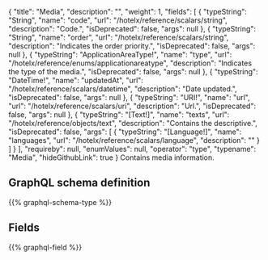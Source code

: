 {
  "title": "Media",
  "description": "",
  "weight": 1,
  "fields": [
    {
      "typeString": "String",
      "name": "code",
      "url": "/hotelx/reference/scalars/string",
      "description": "Code.",
      "isDeprecated": false,
      "args": null
    },
    {
      "typeString": "String",
      "name": "order",
      "url": "/hotelx/reference/scalars/string",
      "description": "Indicates the order priority.",
      "isDeprecated": false,
      "args": null
    },
    {
      "typeString": "ApplicationAreaType!",
      "name": "type",
      "url": "/hotelx/reference/enums/applicationareatype",
      "description": "Indicates the type of the media.",
      "isDeprecated": false,
      "args": null
    },
    {
      "typeString": "DateTime!",
      "name": "updatedAt",
      "url": "/hotelx/reference/scalars/datetime",
      "description": "Date updated.",
      "isDeprecated": false,
      "args": null
    },
    {
      "typeString": "URI!",
      "name": "url",
      "url": "/hotelx/reference/scalars/uri",
      "description": "Url.",
      "isDeprecated": false,
      "args": null
    },
    {
      "typeString": "[Text!]",
      "name": "texts",
      "url": "/hotelx/reference/objects/text",
      "description": "Contains the descriptive.",
      "isDeprecated": false,
      "args": [
        {
          "typeString": "[Language!]",
          "name": "languages",
          "url": "/hotelx/reference/scalars/language",
          "description": ""
        }
      ]
    }
  ],
  "requireby": null,
  "enumValues": null,
  "operator": "type",
  "typename": "Media",
  "hideGithubLink": true
}
Contains media information.
## GraphQL schema definition

{{% graphql-schema-type %}}

## Fields

{{% graphql-field %}}
